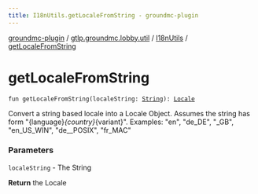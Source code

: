 ```yaml
---
title: I18nUtils.getLocaleFromString - groundmc-plugin
---
```


[groundmc-plugin](../../index.html) / [gtlp.groundmc.lobby.util](../index.html) / [I18nUtils](index.html) / [getLocaleFromString](.)

# getLocaleFromString

`fun getLocaleFromString(localeString: `[`String`](https://kotlinlang.org/api/latest/jvm/stdlib/kotlin/-string/index.html)`): `[`Locale`](http://docs.oracle.com/javase/6/docs/api/java/util/Locale.html)

Convert a string based locale into a Locale Object.
Assumes the string has form "{language}*{country}*{variant}".
Examples: "en", "de_DE", "_GB", "en_US_WIN", "de__POSIX", "fr_MAC"

### Parameters

`localeString` - The String

**Return**
the Locale

